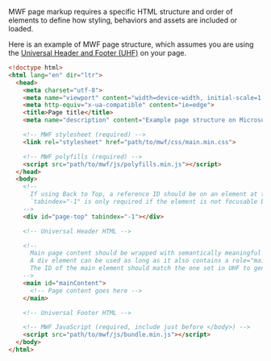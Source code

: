 MWF page markup requires a specific HTML structure and order of elements to define how styling, behaviors and assets are included or loaded.

Here is an example of MWF page structure, which assumes you are using the [Universal Header and Footer (UHF)](https://uhfportal.azurewebsites.net/) on your page.

```html
<!doctype html>
<html lang="en" dir="ltr">
  <head>
    <meta charset="utf-8">
    <meta name="viewport" content="width=device-width, initial-scale=1, shrink-to-fit=no">
    <meta http-equiv="x-ua-compatible" content="ie=edge">
    <title>Page title</title>
    <meta name="description" content="Example page structure on Microsoft Web Framework">

    <!-- MWF stylesheet (required) -->
    <link rel="stylesheet" href="path/to/mwf/css/main.min.css">

    <!-- MWF polyfills (required) -->
    <script src="path/to/mwf/js/polyfills.min.js"></script>
  </head>
  <body>
    <!--
      If using Back to Top, a reference ID should be on an element at the top of the page within <body> before Universal Header.
      `tabindex="-1" is only required if the element is not focusable by default.
    -->
    <div id="page-top" tabindex="-1"></div>

    <!-- Universal Header HTML -->

    <!--
      Main page content should be wrapped with semantically meaningful html elements (e.g.: article, main) whenever possible.
      A div element can be used as long as it also contains a role="main" for Accessibility.
      The ID of the main element should match the one set in UHF to generate the skip to main link.
    -->
    <main id="mainContent">
      <!-- Page content goes here -->
    </main>

    <!-- Universal Footer HTML -->

    <!-- MWF JavaScript (required, include just before </body>) -->
    <script src="path/to/mwf/js/bundle.min.js"></script>
  </body>
</html>
```
